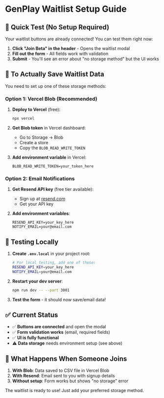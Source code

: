 # GenPlay Waitlist Setup Guide

## 🚀 Quick Test (No Setup Required)

Your waitlist buttons are already connected! You can test them right now:

1. **Click "Join Beta" in the header** - Opens the waitlist modal
2. **Fill out the form** - All fields work with validation
3. **Submit** - You'll see an error about "no storage method" but the UI works

## 🔧 To Actually Save Waitlist Data

You need to set up one of these storage methods:

### Option 1: Vercel Blob (Recommended)

1. **Deploy to Vercel** (free):
   ```bash
   npx vercel
   ```

2. **Get Blob token** in Vercel dashboard:
   - Go to Storage → Blob
   - Create a store
   - Copy the `BLOB_READ_WRITE_TOKEN`

3. **Add environment variable** in Vercel:
   ```
   BLOB_READ_WRITE_TOKEN=your_token_here
   ```

### Option 2: Email Notifications

1. **Get Resend API key** (free tier available):
   - Sign up at [resend.com](https://resend.com)
   - Get your API key

2. **Add environment variables**:
   ```
   RESEND_API_KEY=your_key_here
   NOTIFY_EMAIL=your@email.com
   ```

## 🧪 Testing Locally

1. **Create `.env.local`** in your project root:
   ```bash
   # For local testing, add one of these:
   RESEND_API_KEY=your_key_here
   NOTIFY_EMAIL=your@email.com
   ```

2. **Restart your dev server**:
   ```bash
   npm run dev -- --port 3001
   ```

3. **Test the form** - it should now save/email data!

## ✅ Current Status

- ✅ **Buttons are connected** and open the modal
- ✅ **Form validation works** (email, required fields)
- ✅ **UI is fully functional**
- ⚠️ **Data storage** needs environment setup (see above)

## 🎯 What Happens When Someone Joins

1. **With Blob**: Data saved to CSV file in Vercel Blob
2. **With Resend**: Email sent to you with signup details
3. **Without setup**: Form works but shows "no storage" error

The waitlist is ready to use! Just add your preferred storage method.
